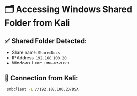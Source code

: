 # 🗂️ Accessing Windows Shared Folder from Kali

## ✅ Shared Folder Detected:
- Share name: `SharedDocs`
- IP Address: `192.168.100.20`
- Windows User: `LONE-WARLOCK`

## 🔐 Connection from Kali:
```bash
 smbclient -L //192.168.100.20/DSA         


